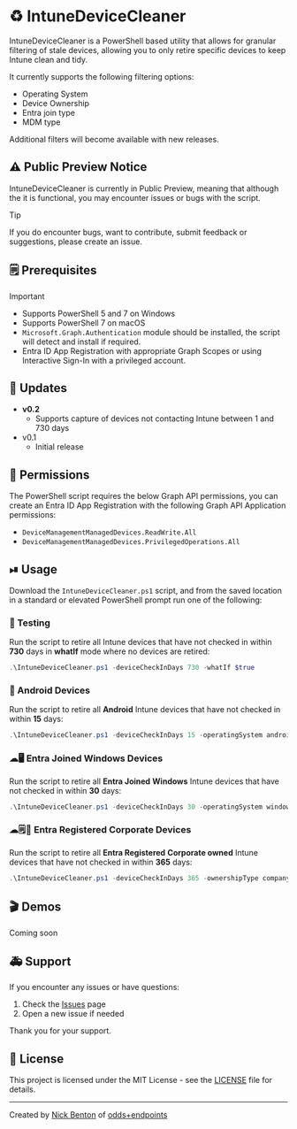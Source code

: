 # ♻ IntuneDeviceCleaner

IntuneDeviceCleaner is a PowerShell based utility that allows for granular filtering of stale devices, allowing you to only retire specific devices to keep Intune clean and tidy.

It currently supports the following filtering options:

- Operating System
- Device Ownership
- Entra join type
- MDM type

Additional filters will become available with new releases.

## ⚠ Public Preview Notice

IntuneDeviceCleaner is currently in Public Preview, meaning that although the it is functional, you may encounter issues or bugs with the script.

> [!TIP]
> If you do encounter bugs, want to contribute, submit feedback or suggestions, please create an issue.

## 🗒 Prerequisites

> [!IMPORTANT]
>
> - Supports PowerShell 5 and 7 on Windows
> - Supports PowerShell 7 on macOS
> - `Microsoft.Graph.Authentication` module should be installed, the script will detect and install if required.
> - Entra ID App Registration with appropriate Graph Scopes or using Interactive Sign-In with a privileged account.

## 🔄 Updates

- **v0.2**
  - Supports capture of devices not contacting Intune between 1 and 730 days
- v0.1
  - Initial release

## 🔑 Permissions

The PowerShell script requires the below Graph API permissions, you can create an Entra ID App Registration with the following Graph API Application permissions:

- `DeviceManagementManagedDevices.ReadWrite.All`
- `DeviceManagementManagedDevices.PrivilegedOperations.All`

## ⏯ Usage

Download the `IntuneDeviceCleaner.ps1` script, and from the saved location in a standard or elevated PowerShell prompt run one of the following:

### 🧪 Testing

Run the script to retire all Intune devices that have not checked in within **730** days in **whatIf** mode where no devices are retired:

```powershell
.\IntuneDeviceCleaner.ps1 -deviceCheckInDays 730 -whatIf $true
```

### 📱 Android Devices

Run the script to retire all **Android** Intune devices that have not checked in within **15** days:

```powershell
.\IntuneDeviceCleaner.ps1 -deviceCheckInDays 15 -operatingSystem android
```

### ☁🖥 Entra Joined Windows Devices

Run the script to retire all **Entra Joined** **Windows** Intune devices that have not checked in within **30** days:

```powershell
.\IntuneDeviceCleaner.ps1 -deviceCheckInDays 30 -operatingSystem windows -joinType azureADJoined
```

### ☁🗒🏢 Entra Registered Corporate Devices

Run the script to retire all **Entra Registered** **Corporate owned** Intune devices that have not checked in within **365** days:

```powershell
.\IntuneDeviceCleaner.ps1 -deviceCheckInDays 365 -ownershipType company -joinType azureADRegistered
```

## 🎬 Demos

Coming soon

## 🚑 Support

If you encounter any issues or have questions:

1. Check the [Issues](https://github.com/ennnbeee/IntuneDeviceCleaner/issues) page
2. Open a new issue if needed

Thank you for your support.

## 📜 License

This project is licensed under the MIT License - see the [LICENSE](LICENSE) file for details.

---

Created by [Nick Benton](https://github.com/ennnbeee) of [odds+endpoints](https://www.oddsandendpoints.co.uk/)
